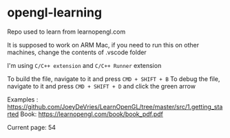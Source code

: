 # opengl-learning

Repo used to learn from learnopengl.com

It is supposed to work on ARM Mac, if you need to run this on other machines,
change the contents of .vscode folder

I'm using `C/C++ extension` and `C/C++ Runner` extension

To build the file, navigate to it and press `CMD + SHIFT + B`
To debug the file, navigate to it and press `CMD + SHIFT + D` and click the green arrow

Examples : https://github.com/JoeyDeVries/LearnOpenGL/tree/master/src/1.getting_started
Book: https://learnopengl.com/book/book_pdf.pdf

Current page: 54

